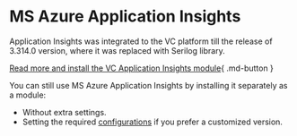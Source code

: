 # MS Azure Application Insights 

Application Insights was integrated to the VC platform till the release of 3.314.0 version, where it was replaced with Serilog library. 

[Read more and install the VC Application Insights module](https://github.com/VirtoCommerce/vc-module-app-insights){ .md-button }

You can still use MS Azure Application Insights by installing it separately as a module:

* Without extra settings.
* Setting the required [configurations](how-to-update.md#configure-application-insights) if you prefer a customized version.

